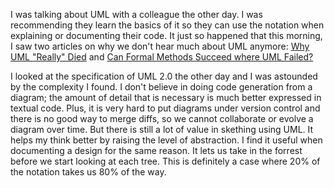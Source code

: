 I was talking about UML with a colleague the other day.  I was recommending they
learn the basics of it so they can use the notation when explaining or
documenting their code.  It just so happened that this morning, I saw two
articles on why we don't hear much about UML anymore:
[Why UML "Really" Died](https://buttondown.email/hillelwayne/archive/why-uml-really-died)
and
[Can Formal Methods Succeed where UML Failed?](https://buttondown.email/hillelwayne/archive/can-formal-methods-succeed-where-uml-failed)

I looked at the specification of UML 2.0 the other day and I was astounded by
the complexity I found.  I don't believe in doing code generation from a
diagram;  the amount of detail that is necessary is much better expressed in
textual code.  Plus, it is very hard to put diagrams under version control and
there is no good way to merge diffs, so we cannot collaborate or evolve a
diagram over time.  But there is still a lot of value in skething using UML.  It
helps my think better by raising the level of abstraction.  I find it useful
when documenting a design for the same reason.  It lets us take in the forrest
before we start looking at each tree.  This is definitely a case where 20% of
the notation takes us 80% of the way.
